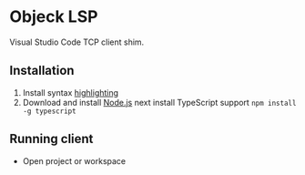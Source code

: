 # Objeck LSP

Visual Studio Code TCP client shim.

## Installation
1. Install syntax [highlighting](https://github.com/objeck/objeck-lang/tree/master/docs/syntax/vscode)
1. Download and install [Node.js](https://nodejs.org/en/download/) next install TypeScript support ```npm install -g typescript```

## Running client

* Open project or workspace
